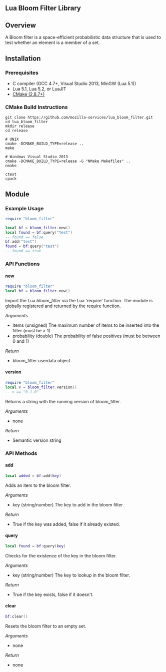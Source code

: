 Lua Bloom Filter Library
------------------------

## Overview
A Bloom filter is a space-efficient probabilistic data structure that is used to test whether an element is a member of a set.

## Installation

### Prerequisites
* C compiler (GCC 4.7+, Visual Studio 2013, MinGW (Lua 5.1))
* Lua 5.1, Lua 5.2, or LuaJIT
* [CMake (2.8.7+)](http://cmake.org/cmake/resources/software.html)

### CMake Build Instructions

    git clone https://github.com/mozilla-services/lua_bloom_filter.git
    cd lua_bloom_filter 
    mkdir release
    cd release
    
    # UNIX
    cmake -DCMAKE_BUILD_TYPE=release ..
    make

    # Windows Visual Studio 2013
    cmake -DCMAKE_BUILD_TYPE=release -G "NMake Makefiles" ..
    nmake

    ctest
    cpack

## Module

### Example Usage
```lua
require "bloom_filter"

local bf = bloom_filter.new()
local found = bf:query("test")
-- found == false
bf:add("test")
found = bf:query("test")
-- found == true
```

### API Functions

#### new
```lua
require "bloom_filter"
local bf = bloom_filter.new()
```

Import the Lua _bloom_filter_ via the Lua 'require' function. The module is
globally registered and returned by the require function.

*Arguments*
- items (unsigned) The maximum number of items to be inserted into the filter (must be > 1)
- probability (double) The probability of false positives (must be between 0 and 1)

*Return*
- bloom_filter userdata object.

#### version
```lua
require "bloom_filter"
local v = bloom_filter.version()
-- v == "0.1.0"
```

Returns a string with the running version of bloom_filter.

*Arguments*
- none

*Return*
- Semantic version string

### API Methods

#### add
```lua
local added = bf:add(key)
```

Adds an item to the bloom filter.

*Arguments*
- key (string/number) The key to add in the bloom filter.

*Return*
- True if the key was added, false if it already existed.

#### query
```lua
local found = bf:query(key)
```

Checks for the existence of the key in the bloom filter.

*Arguments*
- key (string/number) The key to lookup in the bloom filter.

*Return*
- True if the key exists, false if it doesn't.

#### clear
```lua
bf:clear()
```

Resets the bloom filter to an empty set.

*Arguments*
- none

*Return*
- none
